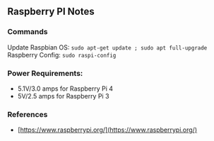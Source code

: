 
## Raspberry PI Notes

### Commands

Update Raspbian OS: `sudo apt-get update ; sudo apt full-upgrade`
Raspberry Config: `sudo raspi-config`

### Power Requirements:

- 5.1V/3.0 amps for Raspberry Pi 4
- 5V/2.5 amps for Raspberry Pi 3 

### References

- [https://www.raspberrypi.org/](https://www.raspberrypi.org/)

